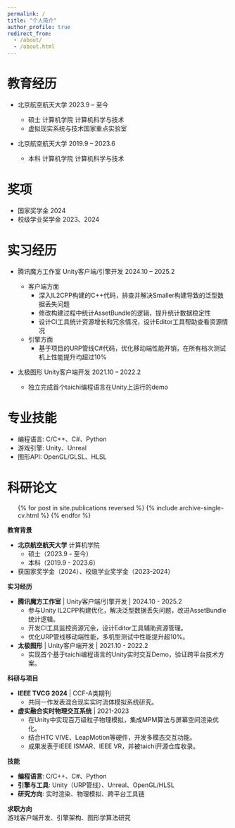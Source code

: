 ```yaml
---
permalink: /
title: "个人简介"
author_profile: true
redirect_from: 
  - /about/
  - /about.html
---
```

教育经历
======
* 北京航空航天大学 2023.9 – 至今
  * 硕士 计算机学院 计算机科学与技术
  * 虚拟现实系统与技术国家重点实验室

* 北京航空航天大学 2019.9 – 2023.6
  * 本科 计算机学院 计算机科学与技术

奖项
======
* 国家奖学金 2024
* 校级学业奖学金 2023、2024

实习经历
======
* 腾讯魔方工作室 Unity客户端/引擎开发 2024.10 – 2025.2
  * 客户端方面
    * 深入IL2CPP构建的C++代码，排查并解决Smaller构建导致的泛型数据丢失问题
    * 修改构建过程中统计AssetBundle的逻辑，提升统计数据稳定性
    * 设计CI工具统计资源增长和冗余情况，设计Editor工具帮助查看资源情况
  * 引擎方面
    * 基于项目的URP管线C#代码，优化移动端性能开销，在所有档次测试机上性能提升均超过10%

* 太极图形 Unity客户端开发 2021.10 – 2022.2
  * 独立完成首个taichi编程语言在Unity上运行的demo

专业技能
======
* 编程语言: C/C++、C#、Python
* 游戏引擎: Unity、Unreal
* 图形API: OpenGL/GLSL、HLSL

科研论文
======
  <ul>{% for post in site.publications reversed %}
    {% include archive-single-cv.html %}
  {% endfor %}</ul>

  
**教育背景**  
- **北京航空航天大学** 计算机学院  
  - 硕士（2023.9 - 至今）  
  - 本科（2019.9 - 2023.6）  
- 获国家奖学金（2024）、校级学业奖学金（2023-2024）  

**实习经历**  
- **腾讯魔方工作室** | Unity客户端/引擎开发 | 2024.10 - 2025.2  
  - 参与Unity IL2CPP构建优化，解决泛型数据丢失问题，改进AssetBundle统计逻辑。  
  - 开发CI工具监控资源冗余，设计Editor工具辅助资源管理。  
  - 优化URP管线移动端性能，多机型测试中性能提升超10%。  
- **太极图形** | Unity客户端开发 | 2021.10 - 2022.2   
  - 实现首个基于taichi编程语言的Unity实时交互Demo，验证跨平台技术方案。  

**科研与项目**  
- **IEEE TVCG 2024** | CCF-A类期刊  
  - 共同一作发表混合现实实时流体模拟系统研究。  
- **虚实融合实时物理交互系统** | 2021-2023  
  - 在Unity中实现百万级粒子物理模拟，集成MPM算法与屏幕空间渲染优化。  
  - 结合HTC VIVE、LeapMotion等硬件，开发多模态交互功能。  
  - 成果发表于IEEE ISMAR、IEEE VR，并被taichi开源仓库收录。  

**技能**  
- **编程语言**: C/C++、C#、Python  
- **引擎与工具**: Unity（URP管线）、Unreal、OpenGL/HLSL  
- **研究方向**: 实时渲染、物理模拟、跨平台工具链  

**求职方向**  
游戏客户端开发、引擎架构、图形学算法研究  
